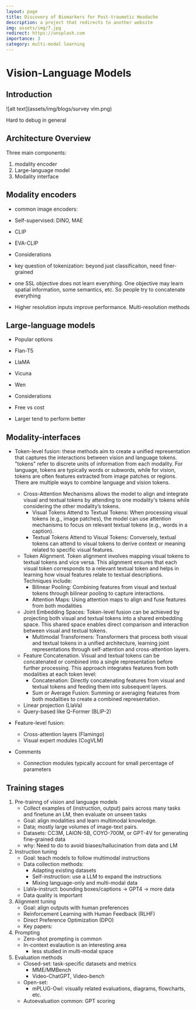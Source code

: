 ```yaml
---
layout: page
title: Discovery of Biomarkers for Post-traumetic Headache
description: a project that redirects to another website
img: assets/img/7.jpg
redirect: https://unsplash.com
importance: 3
category: multi-modal learning
---
```



# Vision-Language Models

## Introduction
![alt text](assets/img/blogs/survey vlm.png)

Hard to debug in general

## Architecture Overview
Three main components:
1. modality encoder
2. Large-language model
3. Modality interface

## Modality encoders
* common image encoders:
 * Self-supervised: DINO, MAE
 * CLIP
 * EVA-CLIP

* Considerations
 * key question of tokenization: beyond just classificaiton, need finer-grained
 * one SSL objective does not learn everything. One objective may learn spatial information, some semantics, etc. So people try to concatenate everything
 * Higher resolution inputs improve performance. Multi-resolution methods


## Large-language models
* Popular options
 * Flan-T5
 * LlaMA
 * Vicuna
 * Wen

* Considerations
 * Free vs cost
 * Larger tend to perform better


## Modality-interfaces

* Token-level fusion: these methods aim to create a unified representation that captures the interactions between vision and language tokens. "tokens" refer to discrete units of information from each modality. For language, tokens are typically words or subwords, while for vision, tokens are often features extracted from image patches or regions. There are multiple ways to combine language and vision tokens.
    * Cross-Attention Mechanisms allows the model to align and integrate visual and textual tokens by attending to one modality's tokens while considering the other modality’s tokens.
        * Visual Tokens Attend to Textual Tokens: When processing visual tokens (e.g., image patches), the model can use attention mechanisms to focus on relevant textual tokens (e.g., words in a caption).
        * Textual Tokens Attend to Visual Tokens: Conversely, textual tokens can attend to visual tokens to derive context or meaning related to specific visual features.
    * Token Alignment. Token alignment involves mapping visual tokens to textual tokens and vice versa. This alignment ensures that each visual token corresponds to a relevant textual token and helps in learning how visual features relate to textual descriptions. Techniques include:
        * Bilinear Pooling: Combining features from visual and textual tokens through bilinear pooling to capture interactions.
        * Attention Maps: Using attention maps to align and fuse features from both modalities
    * Joint Embedding Spaces: Token-level fusion can be achieved by projecting both visual and textual tokens into a shared embedding space. This shared space enables direct comparison and interaction between visual and textual tokens. 
        * Multimodal Transformers: Transformers that process both visual and textual tokens in a unified architecture, learning joint representations through self-attention and cross-attention layers.
    * Feature Concatenation. Visual and textual tokens can be concatenated or combined into a single representation before further processing. This approach integrates features from both modalities at each token level:
        * Concatenation: Directly concatenating features from visual and textual tokens and feeding them into subsequent layers.
        * Sum or Average Fusion: Summing or averaging features from both modalities to create a combined representation.
    * Linear projection (LlaVa)
    * Query-based like Q-Former (BLIP-2)

* Feature-level fusion:
    * Cross-attention layers (Flamingo)
    * Visual expert modules (CogVLM)

* Comments
    * Connection modules typically account for small percentage of parameters 

## Training stages
1. Pre-trainng of vision and language models
    * Collect examples of (instruction, output) pairs across many tasks and finetune an LM, then evaluate on unseen tasks
    * Goal: align modalities and learn multimodal knowledge.
    * Data; mostly large volumes of image-text pairs. 
    * Datasets: CC3M, LAION-5B, COYO-700M, or GPT-4V for generating fine-grained data
    * why: Need to do to avoid biases/hallucination from data and LM
2. Instruction tuning 
    * Goal: teach models to follow multimodal instructions
    * Data collection methods:
        * Adapting existing datasets
        * Self-instruction: use a LLM to expand the instructions
        * Mixing language-only and multi-modal data
    * LlaVa-instruct: bounding boxes/captions -> GPT4 -> more data
    * Data quality is important
3. Alignment tuning
    * Goal: align outputs with human preferences
    * Reinforcement Learning with Human Feedback (RLHF)
    * Direct Preference Optimization (DPO)
    * Key papers:
4. Prompting
    * Zero-shot prompting is common
    * In-context evalaution is an interesting area
        * less studied in multi-modal space 
5. Evaluation methods
    * Closed-set: task-specific datasets and metrics
        - MME/MMBench
        - Video-ChatGPT, Video-bench
    * Open-set:
        - mPLUG-Owl: visually related evaluations, diagrams, flowcharts, etc.
    * Autoevaluation common: GPT scoring
